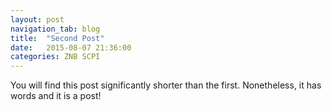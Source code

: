 ```yaml
---
layout: post
navigation_tab: blog
title:  "Second Post"
date:   2015-08-07 21:36:00
categories: ZNB SCPI
---
```

You will find this post significantly shorter than the first. Nonetheless, it has words and it is a post!
